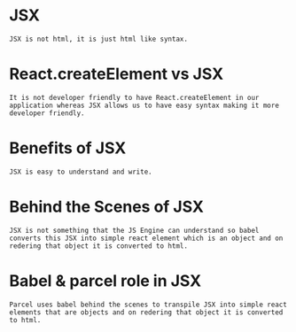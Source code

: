 # JSX

    JSX is not html, it is just html like syntax.

# React.createElement vs JSX

    It is not developer friendly to have React.createElement in our application whereas JSX allows us to have easy syntax making it more developer friendly.

# Benefits of JSX

    JSX is easy to understand and write.

# Behind the Scenes of JSX

    JSX is not something that the JS Engine can understand so babel converts this JSX into simple react element which is an object and on redering that object it is converted to html.

# Babel & parcel role in JSX

    Parcel uses babel behind the scenes to transpile JSX into simple react elements that are objects and on redering that object it is converted to html.
